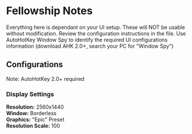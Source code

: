 # Fellowship Notes
Everything here is dependant on your UI setup. These will NOT be usable without modification. Review the configuration instructions in the file. Use AutoHotKey Window Spy to identify the required UI configurations information (download AHK 2.0+, search your PC for "Window Spy")
## Configurations
Note: AutoHotKey 2.0+ required
### Display Settings
**Resolution:** 2560x1440  
**Window:** Borderless  
**Graphics:** "Epic" Preset  
**Resolution Scale:** 100  
